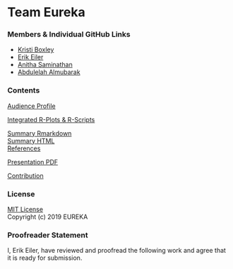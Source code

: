 # Team Eureka

### Members & Individual GitHub Links
* [Kristi Boxley](https://github.com/kboxley)
* [Erik Eiler](https://github.com/eeiler)
* [Anitha Saminathan](https://github.com/anitha1987)
* [Abdulelah Almubarak](https://github.com/Abdulelah01)

### Contents
[Audience Profile](https://github.com/Abdulelah01/EUREKA/blob/master/GitRepoPackage/AudienceProfile.md)

[Integrated R-Plots & R-Scripts](https://github.com/Abdulelah01/EUREKA/blob/master/GitRepoPackage/Integrated_Rplots_R%20scripts.rmd)

[Summary Rmarkdown](https://github.com/Abdulelah01/EUREKA/blob/master/GitRepoPackage/Summary_8086.rmd)  
[Summary HTML](https://github.com/Abdulelah01/EUREKA/blob/master/GitRepoPackage/Summary_8086.html)  
[References](https://github.com/Abdulelah01/EUREKA/blob/master/GitRepoPackage/References.md)  

[Presentation PDF]()

[Contribution](https://github.com/Abdulelah01/EUREKA/blob/master/GitRepoPackage/Contribution.md)

### License
[MIT License](https://github.com/Abdulelah01/EUREKA/blob/master/LICENSE)  
Copyright (c) 2019 EUREKA

### Proofreader Statement
I, Erik Eiler, have reviewed and proofread the following work and agree that it is ready for submission.

